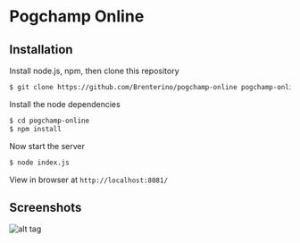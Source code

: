 # Pogchamp Online

## Installation

Install node.js, npm, then clone this repository

```sh
$ git clone https://github.com/Brenterino/pogchamp-online pogchamp-online
```

Install the node dependencies

```sh
$ cd pogchamp-online
$ npm install
```

Now start the server

```sh
$ node index.js
```

View in browser at `http://localhost:8081/`

## Screenshots

![alt tag](https://i.imgur.com/go59NIJ.png)
